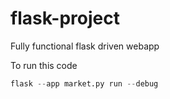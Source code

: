 # flask-project
Fully functional flask driven webapp

To run this code
``` python
flask --app market.py run --debug
```